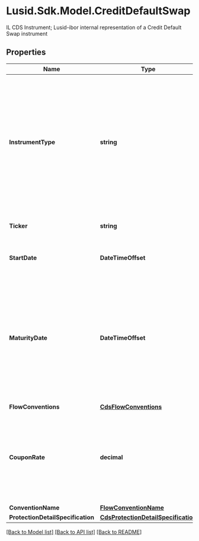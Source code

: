 # Lusid.Sdk.Model.CreditDefaultSwap
IL CDS Instrument; Lusid-ibor internal representation of a Credit Default Swap instrument

## Properties

Name | Type | Description | Notes
------------ | ------------- | ------------- | -------------
**InstrumentType** | **string** | The available values are: QuotedSecurity, InterestRateSwap, FxForward, Future, ExoticInstrument, FxOption, CreditDefaultSwap, InterestRateSwaption, Bond, EquityOption, FixedLeg, FloatingLeg, BespokeCashflowLeg, Unknown, TermDeposit, ContractForDifference, EquitySwap, CashPerpetual, CashSettled, CdsIndex, Basket | 
**Ticker** | **string** | A ticker to uniquely specify then entity against which the cds is written | 
**StartDate** | **DateTimeOffset** | The start date of the instrument. This is normally synonymous with the trade-date. | 
**MaturityDate** | **DateTimeOffset** | The final maturity date of the instrument. This means the last date on which the instruments makes a payment of any amount.              For the avoidance of doubt, that is not necessarily prior to its last sensitivity date for the purposes of risk; e.g. instruments such as              Constant Maturity Swaps (CMS) often have sensitivities to rates beyond their last payment date | 
**FlowConventions** | [**CdsFlowConventions**](CdsFlowConventions.md) |  | [optional] 
**CouponRate** | **decimal** | The coupon rate paid on each payment date of the premium leg as a fraction of 100 percent, e.g. \&quot;0.05\&quot; meaning 500 basis points or 5%.              For a standard corporate CDS (North American) this must be either 100bps or 500bps. | 
**ConventionName** | [**FlowConventionName**](FlowConventionName.md) |  | [optional] 
**ProtectionDetailSpecification** | [**CdsProtectionDetailSpecification**](CdsProtectionDetailSpecification.md) |  | 

[[Back to Model list]](../README.md#documentation-for-models) [[Back to API list]](../README.md#documentation-for-api-endpoints) [[Back to README]](../README.md)

